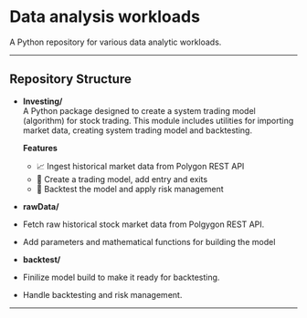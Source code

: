 # Data analysis workloads

A Python repository for various data analytic workloads.

---

## Repository Structure

- **Investing/**  
  A Python package designed to create a system trading model (algorithm) for stock trading. This module includes utilities for importing market data, creating system trading model and backtesting.

  **Features**

  - 📈 Ingest historical market data from Polygon REST API
  - 💼 Create a trading model, add entry and exits
  - 🧠 Backtest the model and apply risk management
  
- **rawData/**  
 - Fetch raw historical stock market data from Polgygon REST API.
 - Add parameters and mathematical functions for building the model

- **backtest/**  
 - Finilize model build to make it ready for backtesting.
 - Handle backtesting and risk management.

---
